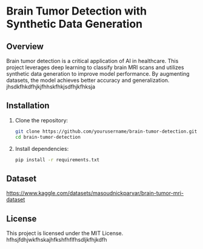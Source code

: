 # Brain Tumor Detection with Synthetic Data Generation

## Overview
Brain tumor detection is a critical application of AI in healthcare. This project leverages deep learning to classify brain MRI scans and utilizes synthetic data generation to improve model performance. By augmenting datasets, the model achieves better accuracy and generalization.
jhsdkfhkdfhjkjfhhskfhkjsdfhjkfhksja
## Installation
1. Clone the repository:
   ```bash
   git clone https://github.com/yourusername/brain-tumor-detection.git
   cd brain-tumor-detection
   ```
2. Install dependencies:
   ```bash
   pip install -r requirements.txt
   ```

## Dataset
https://www.kaggle.com/datasets/masoudnickparvar/brain-tumor-mri-dataset

## License
This project is licensed under the MIT License.
hfhsjfdhjwkfhskajhfkshfhflfhsdljkfhjkdfh

